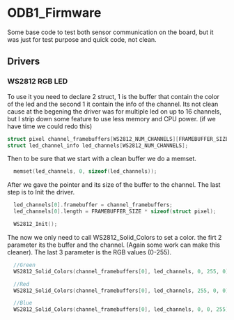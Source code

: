 # ODB1_Firmware

Some base code to test both sensor communication on the board, but it was just for test purpose and quick code, not clean.


## Drivers

### WS2812 RGB LED

To use it you need to declare 2 struct, 1 is the buffer that contain the color of the led and the second 1 it contain the info of the channel. Its not clean cause at the begening the driver was for multiple led on up to 16 channels, but I strip down some feature to use less memory and CPU power. (if we have time we could redo this)

```C
struct pixel channel_framebuffers[WS2812_NUM_CHANNELS][FRAMEBUFFER_SIZE];
struct led_channel_info led_channels[WS2812_NUM_CHANNELS];
```

Then to be sure that we start with a clean buffer we do a memset.

```C
  memset(led_channels, 0, sizeof(led_channels));
```

After we gave the pointer and its size of the buffer to the channel.
The last step is to Init the driver.

```C
  led_channels[0].framebuffer = channel_framebuffers;
  led_channels[0].length = FRAMEBUFFER_SIZE * sizeof(struct pixel);

  WS2812_Init();
```

The now we only need to call WS2812_Solid_Colors to set a color. the firt 2 parameter its the buffer and the channel. (Again some work can make this cleaner). The last 3 parameter is the RGB values (0-255).

```C
  //Green
  WS2812_Solid_Colors(channel_framebuffers[0], led_channels, 0, 255, 0);

  //Red
  WS2812_Solid_Colors(channel_framebuffers[0], led_channels, 255, 0, 0);

  //Blue
  WS2812_Solid_Colors(channel_framebuffers[0], led_channels, 0, 0, 255);
  ```